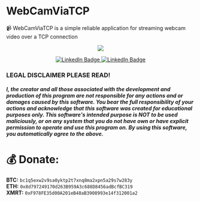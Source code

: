# WebCamViaTCP
📹 WebCamViaTCP is a simple reliable application for streaming webcam video over a TCP connection
<p align="center">
  <img src="https://github.com/cisamu123/WebCamViaTCP/assets/76702667/eed5b081-311c-48d9-8f49-2fbbd5c3e552">
</p>
<div id="badges" align="center">
  <a href="https://t.me/CodQu">
    <img src="https://img.shields.io/badge/Telegram-blue?style=for-the-badge&logo=telegram&logoColor=white" alt="LinkedIn Badge"/>
  </a>
    <a href="https://t.me/Cisamu">
    <img src="https://img.shields.io/badge/Join%20My%20Telegram%20Channel-blue?style=for-the-badge&logo=telegram&logoColor=white" alt="LinkedIn Badge"/>
  </a>
</div>

### LEGAL DISCLAIMER PLEASE READ!
##### I, the creator and all those associated with the development and production of this program are not responsible for any actions and or damages caused by this software. You bear the full responsibility of your actions and acknowledge that this software was created for educational purposes only. This software's intended purpose is NOT to be used maliciously, or on any system that you do not have own or have explicit permission to operate and use this program on. By using this software, you automatically agree to the above.

# :moneybag: Donate:
**BTC:** `bc1q5exw2v9sa0yktp2t7xnq8ma2xpn5a29s7w283y`  
**ETH:** `0x8d797249170d263B959A3c688D8456adBcfBC319`  
**XMRT:** `0xF978FE35d00A201eB48aB3908993e14f312001a2`  
